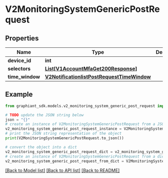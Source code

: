 # V2MonitoringSystemGenericPostRequest


## Properties

Name | Type | Description | Notes
------------ | ------------- | ------------- | -------------
**device_id** | **int** |  | [optional] 
**selectors** | [**List[V1AccountMfaGet200Response]**](V1AccountMfaGet200Response.md) |  | [optional] 
**time_window** | [**V2NotificationlistPostRequestTimeWindow**](V2NotificationlistPostRequestTimeWindow.md) |  | [optional] 

## Example

```python
from graphiant_sdk.models.v2_monitoring_system_generic_post_request import V2MonitoringSystemGenericPostRequest

# TODO update the JSON string below
json = "{}"
# create an instance of V2MonitoringSystemGenericPostRequest from a JSON string
v2_monitoring_system_generic_post_request_instance = V2MonitoringSystemGenericPostRequest.from_json(json)
# print the JSON string representation of the object
print(V2MonitoringSystemGenericPostRequest.to_json())

# convert the object into a dict
v2_monitoring_system_generic_post_request_dict = v2_monitoring_system_generic_post_request_instance.to_dict()
# create an instance of V2MonitoringSystemGenericPostRequest from a dict
v2_monitoring_system_generic_post_request_from_dict = V2MonitoringSystemGenericPostRequest.from_dict(v2_monitoring_system_generic_post_request_dict)
```
[[Back to Model list]](../README.md#documentation-for-models) [[Back to API list]](../README.md#documentation-for-api-endpoints) [[Back to README]](../README.md)


